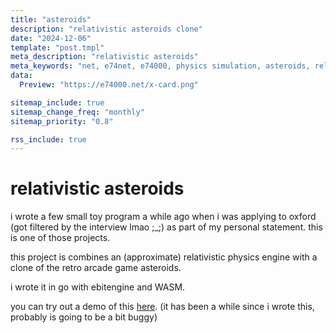 ```yaml
---
title: "asteroids"
description: "relativistic asteroids clone"
date: "2024-12-06"
template: "post.tmpl"
meta_description: "relativistic asteroids"
meta_keywords: "net, e74net, e74000, physics simulation, asteroids, relativity"
data:
  Preview: "https://e74000.net/x-card.png"

sitemap_include: true
sitemap_change_freq: "monthly"
sitemap_priority: "0.8"

rss_include: true
---
```


# relativistic asteroids

i wrote a few small toy program a while ago when i was applying to oxford (got filtered by the interview lmao ;_;) as part of my personal statement. this is one of those projects.

this project is combines an (approximate) relativistic physics engine with a clone of the retro arcade game asteroids.

i wrote it in go with ebitengine and WASM.

you can try out a demo of this [here](https://r2.e74000.net/wasm/run.html?path=asteroids.wasm). (it has been a while since i wrote this, probably is going to be a bit buggy)
